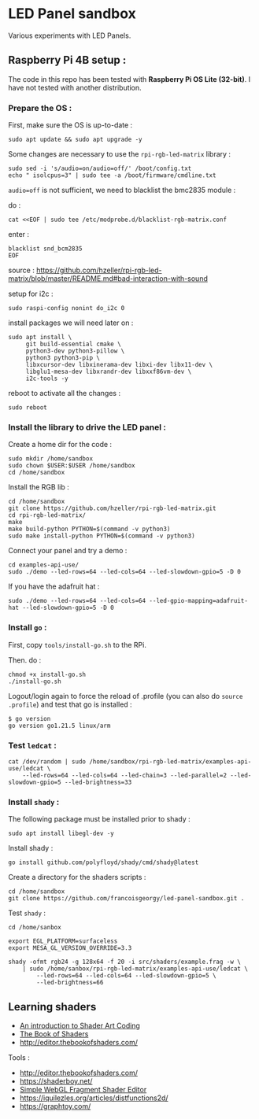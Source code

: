LED Panel sandbox
=================

Various experiments with LED Panels.

Raspberry Pi 4B setup : 
-----------------------

The code in this repo has been tested with **Raspberry Pi OS Lite (32-bit)**. I have not tested with another distribution.

### Prepare the OS :

First, make sure the OS is up-to-date : 

    sudo apt update && sudo apt upgrade -y
 
Some changes are necessary to use the `rpi-rgb-led-matrix` library :

    sudo sed -i 's/audio=on/audio=off/' /boot/config.txt
    echo " isolcpus=3" | sudo tee -a /boot/firmware/cmdline.txt

`audio=off` is not sufficient, we need to blacklist the bmc2835 module  :
   
do : 

    cat <<EOF | sudo tee /etc/modprobe.d/blacklist-rgb-matrix.conf

enter : 

    blacklist snd_bcm2835
    EOF
   
source : https://github.com/hzeller/rpi-rgb-led-matrix/blob/master/README.md#bad-interaction-with-sound

setup for i2c :

    sudo raspi-config nonint do_i2c 0

install packages we will need later on :

    sudo apt install \
         git build-essential cmake \
         python3-dev python3-pillow \
         python3 python3-pip \
         libxcursor-dev libxinerama-dev libxi-dev libx11-dev \
         libglu1-mesa-dev libxrandr-dev libxxf86vm-dev \
         i2c-tools -y

reboot to activate all the changes :

    sudo reboot

### Install the library to drive the LED panel : 

Create a home dir for the code :

    sudo mkdir /home/sandbox
    sudo chown $USER:$USER /home/sandbox
    cd /home/sandbox
   
Install the RGB lib : 

    cd /home/sandbox
    git clone https://github.com/hzeller/rpi-rgb-led-matrix.git
    cd rpi-rgb-led-matrix/
    make
    make build-python PYTHON=$(command -v python3)
    sudo make install-python PYTHON=$(command -v python3)

Connect your panel and try a demo : 

    cd examples-api-use/
    sudo ./demo --led-rows=64 --led-cols=64 --led-slowdown-gpio=5 -D 0

If you have the adafruit hat : 

    sudo ./demo --led-rows=64 --led-cols=64 --led-gpio-mapping=adafruit-hat --led-slowdown-gpio=5 -D 0

### Install `go` : 

First, copy `tools/install-go.sh` to the RPi. 

Then. do : 

    chmod +x install-go.sh
    ./install-go.sh

Logout/login again to force the reload of .profile (you can also do `source .profile`) and test that go is installed : 

    $ go version
    go version go1.21.5 linux/arm

### Test `ledcat` : 

    cat /dev/random | sudo /home/sandbox/rpi-rgb-led-matrix/examples-api-use/ledcat \
        --led-rows=64 --led-cols=64 --led-chain=3 --led-parallel=2 --led-slowdown-gpio=5 --led-brightness=33


### Install `shady` :

The following package must be installed prior to shady : 

    sudo apt install libegl-dev -y 

Install shady : 

    go install github.com/polyfloyd/shady/cmd/shady@latest

Create a directory for the shaders scripts : 

    cd /home/sandbox
    git clone https://github.com/francoisgeorgy/led-panel-sandbox.git .

Test `shady` : 

    cd /home/sanbox

    export EGL_PLATFORM=surfaceless
    export MESA_GL_VERSION_OVERRIDE=3.3
 
    shady -ofmt rgb24 -g 128x64 -f 20 -i src/shaders/example.frag -w \
        | sudo /home/sanbox/rpi-rgb-led-matrix/examples-api-use/ledcat \
            --led-rows=64 --led-cols=64 --led-slowdown-gpio=5 \
            --led-brightness=66

## Learning shaders

- [An introduction to Shader Art Coding](https://www.youtube.com/watch?v=f4s1h2YETNY)
- [The Book of Shaders](https://thebookofshaders.com/02/)
- http://editor.thebookofshaders.com/

Tools : 

- http://editor.thebookofshaders.com/
- https://shaderboy.net/
- [Simple WebGL Fragment Shader Editor](https://github.com/patriciogonzalezvivo/glslEditor)
- https://iquilezles.org/articles/distfunctions2d/
- https://graphtoy.com/
 
